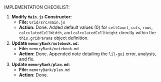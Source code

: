 IMPLEMENTATION CHECKLIST:

1.  **Modify `Main.js` Constructor:**
    - **File:** `Grid/src/main.js`
    - **Action:** Done. Added default values (0) for `cellCount`, `cols`, `rows`, `calculatedCellWidth`, and `calculatedCellHeight` directly within the `this.gridParams` object definition.
2.  **Update `memoryBank/notebook.md`:**
    - **File:** `memoryBank/notebook.md`
    - **Action:** Done. Appended note detailing the `lil-gui` error, analysis, and fix.
3.  **Update `memoryBank/plan.md`:**
    - **File:** `memoryBank/plan.md`
    - **Action:** Done.
